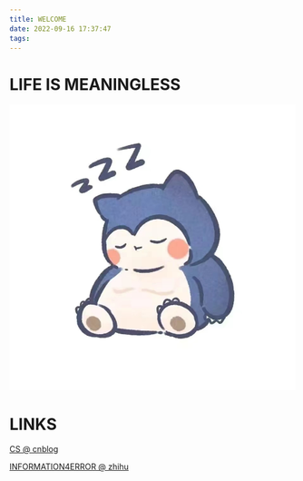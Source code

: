 ```yaml
---
title: WELCOME
date: 2022-09-16 17:37:47
tags:
---
```


# LIFE IS MEANINGLESS

![](../resources/hello.jpeg)



# LINKS

[CS @ cnblog](https://www.cnblogs.com/galoisfield)


[INFORMATION4ERROR @ zhihu](https://www.zhihu.com/people/Username_)
